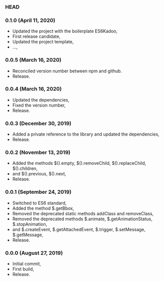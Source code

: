 ### HEAD

### 0.1.0 (April 11, 2020)

  * Updated the project with the boilerplate ES6Kadoo,
  * First release candidate,
  * Updated the project template,
  * ...,


### 0.0.5 (March 16, 2020)

  * Reconciled version number between npm and github.
  * Release.


### 0.0.4 (March 16, 2020)

  * Updated the dependencies,
  * Fixed the version number,
  * Release.


### 0.0.3 (December 30, 2019)

  * Added a private reference to the library and updated the dependencies,
  * Release.


### 0.0.2 (November 13, 2019)

  * Added the methods $().empty, $().removeChild, $().replaceChild, $().children,
  * and $().previous, $().next,
  * Release.


### 0.0.1 (September 24, 2019)

  * Switched to ES6 standard,
  * Added the method $.getBbox,
  * Removed the deprecated static methods addClass and removeClass,
  * Removed the deprecated methods $.animate, $.getAnimationStatus, $.stopAnimation,
  * and $.createEvent, $.getAttachedEvent, $.trigger, $.setMessage, $.getMessage,
  * Release.


### 0.0.0 (August 27, 2019)

  * Initial commit,
  * First build,
  * Release.

